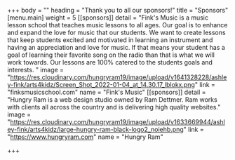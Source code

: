 +++
body = ""
heading = "Thank you to all our sponsors!"
title = "Sponsors"
[menu.main]
weight = 5
[[sponsors]]
detail = "Fink's Music is a music lesson school that teaches music lessons to all ages. Our goal is to enhance and expand the love for music that our students. We want to create lessons that keep students excited and motivated in learning an instrument and having an appreciation and love for music. If that means your student has a goal of learning their favorite song on the radio than that is what we will work towards. Our lessons are 100% catered to the students goals and interests. "
image = "https://res.cloudinary.com/hungryram19/image/upload/v1641328228/ashley-fink/arts4kidz/Screen_Shot_2022-01-04_at_14.30.17_lblokx.png"
link = "finksmusicschool.com"
name = "Fink's Music"
[[sponsors]]
detail = "Hungry Ram is a web design studio owned by Ram Dettmer. Ram works with clients all across the country and is delivering high quality websites."
image = "https://res.cloudinary.com/hungryram19/image/upload/v1633669944/ashley-fink/arts4kidz/large-hungry-ram-black-logo2_noiehb.png"
link = "https://www.hungryram.com"
name = "Hungry Ram"

+++
